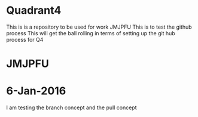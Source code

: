# Quadrant4
This is is a repository to be used for work
JMJPFU
This is to test the github process
This will get the ball rolling in terms of setting up the git hub process for Q4

# JMJPFU
# 6-Jan-2016
I am testing the branch concept and the pull concept
